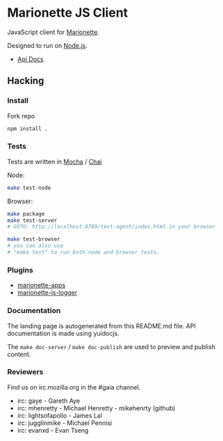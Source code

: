 # Marionette JS Client

JavaScript client for
[Marionette](https://developer.mozilla.org/en-US/docs/Marionette).

Designed to run on [Node.js](http://nodejs.org).

- [Api Docs](http://mozilla-b2g.github.com/marionette_js_client/api-docs/)

## Hacking

### Install

Fork repo

``` sh
npm install .
```

### Tests

Tests are written in [Mocha](https://github.com/visionmedia/mocha) / [Chai](http://chaijs.com/)


Node:

``` sh
make test-node
```

Browser:

``` sh
make package
make test-server
# GOTO: http://localhost:8789/test-agent/index.html in your browser

make test-browser
# you can also use
# "make test" to run both node and browser tests.
```

### Plugins

- [marionette-apps](https://github.com/mozilla-b2g/marionette-apps)
- [marionette-js-logger](https://github.com/mozilla-b2g/marionette-js-logger)

### Documentation

The landing page is autogenerated from this README.md file.
API documentation is made using yuidocjs. 

The `make doc-server` / `make doc-publish` are used to preview and publish content.

### Reviewers

Find us on irc.mozilla.org in the #gaia channel.

  - irc: gaye - Gareth Aye
  - irc: mhenretty - Michael Henretty - mikehenrty (github)
  - irc: lightsofapollo - James Lal
  - irc: jugglinmike -  Michael Pennisi
  - irc: evanxd - Evan Tseng
